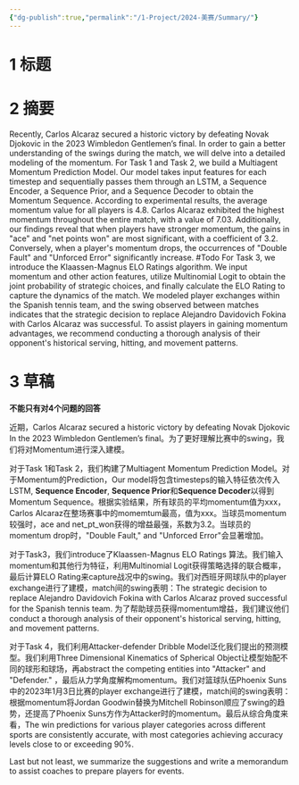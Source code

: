 ```yaml
---
{"dg-publish":true,"permalink":"/1-Project/2024-美赛/Summary/"}
---
```


# 1 标题

# 2 摘要
Recently, Carlos Alcaraz secured a historic victory by defeating Novak Djokovic in the 2023 Wimbledon Gentlemen’s final. In order to gain a better understanding of the swings during the match, we will delve into a detailed modeling of the momentum.
For Task 1 and Task 2, we build a Multiagent Momentum Prediction Model. Our model takes input features for each timestep and sequentially passes them through an LSTM, a Sequence Encoder, a Sequence Prior, and a Sequence Decoder to obtain the Momentum Sequence. According to experimental results, the average momentum value for all players is 4.8. Carlos Alcaraz exhibited the highest momentum throughout the entire match, with a value of 7.03. Additionally, our findings reveal that when players have stronger momentum, the gains in "ace" and "net points won" are most significant, with a coefficient of 3.2. Conversely, when a player's momentum drops, the occurrences of "Double Fault" and "Unforced Error" significantly increase.
#Todo 
For Task 3, we introduce the Klaassen-Magnus ELO Ratings algorithm. We input momentum and other action features, utilize Multinomial Logit to obtain the joint probability of strategic choices, and finally calculate the ELO Rating to capture the dynamics of the match. We modeled player exchanges within the Spanish tennis team, and the swing observed between matches indicates that the strategic decision to replace Alejandro Davidovich Fokina with Carlos Alcaraz was successful.
To assist players in gaining momentum advantages, we recommend conducting a thorough analysis of their opponent's historical serving, hitting, and movement patterns.
# 3 草稿
**不能只有对4个问题的回答**

近期，Carlos Alcaraz secured a historic victory by defeating Novak Djokovic In the 2023 Wimbledon Gentlemen’s final。为了更好理解比赛中的swing，我们将对Momentum进行深入建模。

对于Task 1和Task 2，我们构建了Multiagent Momentum Prediction Model。对于Momentum的Prediction，Our model将包含timesteps的输入特征依次传入LSTM, **Sequence Encoder**, **Sequence Prior**和**Sequence Decoder**以得到Momentum Sequence。根据实验结果，所有球员的平均momentum值为xxx，Carlos Alcaraz在整场赛事中的momemtum最高，值为xxx。当球员momentum较强时，ace and net_pt_won获得的增益最强，系数为3.2。当球员的momentum drop时，"Double Fault," and "Unforced Error"会显著增加。

对于Task3，我们introduce了Klaassen-Magnus ELO Ratings 算法。我们输入momentum和其他行为特征，利用Multinomial Logit获得策略选择的联合概率，最后计算ELO Rating来capture战况中的swing。我们对西班牙网球队中的player exchange进行了建模，match间的swing表明：The strategic decision to replace Alejandro Davidovich Fokina with Carlos Alcaraz proved successful for the Spanish tennis team. 为了帮助球员获得momentum增益，我们建议他们conduct a thorough analysis of their opponent's historical serving, hitting, and movement patterns.

对于Task 4，我们利用Attacker-defender Dribble Model泛化我们提出的预测模型。我们利用Three Dimensional Kinematics of Spherical Object让模型始配不同的球形和球场，再abstract the competing entities into "Attacker" and "Defender." ，最后从力学角度解构momentum。我们对篮球队伍Phoenix Suns中的2023年1月3日比赛的player exchange进行了建模，match间的swing表明：根据momentum将Jordan Goodwin替换为Mitchell Robinson顺应了swing的趋势，还提高了Phoenix Suns方作为Attacker时的momentum。最后从综合角度来看，The win predictions for various player categories across different sports are consistently accurate, with most categories achieving accuracy levels close to or exceeding 90%.

Last but not least, we summarize the suggestions and write a memorandum to assist coaches to prepare players for events.

